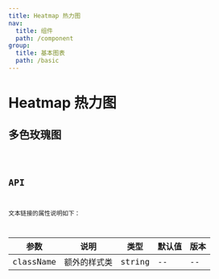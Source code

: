 ```yaml
---
title: Heatmap 热力图
nav:
  title: 组件
  path: /component
group:
  title: 基本图表
  path: /basic
---
```


# Heatmap 热力图

## 多色玫瑰图

<code src="./demo/simple.tsx" />

## API

文本链接的属性说明如下：

| 参数      | 说明         | 类型   | 默认值 | 版本 |
| --------- | ------------ | ------ | ------ | ---- |
| className | 额外的样式类 | string | --     | --   |
